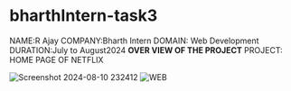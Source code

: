 # bharthIntern-task3
NAME:R Ajay
COMPANY:Bharth Intern
DOMAIN: Web Development
DURATION:July to August2024
**OVER VIEW OF THE PROJECT**
PROJECT: HOME PAGE OF NETFLIX

![Screenshot 2024-08-10 232412](https://github.com/user-attachments/assets/3007cb85-3907-44e4-ab6e-9a444fb224b3)
![WEB](https://github.com/user-attachments/assets/54dc74c5-ad4a-440f-af11-f8efae44d989)
